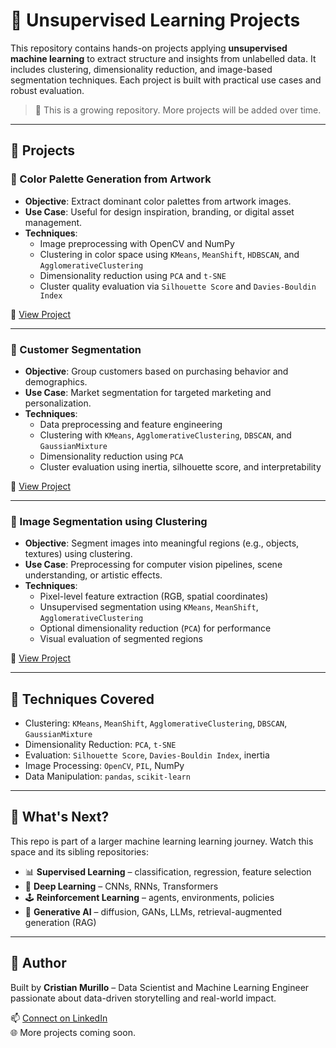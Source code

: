 # 🧠 Unsupervised Learning Projects

This repository contains hands-on projects applying **unsupervised machine learning** to extract structure and insights from unlabelled data. It includes clustering, dimensionality reduction, and image-based segmentation techniques. Each project is built with practical use cases and robust evaluation.

> 🚧 This is a growing repository. More projects will be added over time.  

---

## 📁 Projects

### 🎨 Color Palette Generation from Artwork

- **Objective**: Extract dominant color palettes from artwork images.
- **Use Case**: Useful for design inspiration, branding, or digital asset management.
- **Techniques**:
  - Image preprocessing with OpenCV and NumPy
  - Clustering in color space using `KMeans`, `MeanShift`, `HDBSCAN`, and `AgglomerativeClustering`
  - Dimensionality reduction using `PCA` and `t-SNE`
  - Cluster quality evaluation via `Silhouette Score` and `Davies-Bouldin Index`

🔗 [View Project](./color-palette-from-images/README.md)

---

### 👥 Customer Segmentation

- **Objective**: Group customers based on purchasing behavior and demographics.
- **Use Case**: Market segmentation for targeted marketing and personalization.
- **Techniques**:
  - Data preprocessing and feature engineering
  - Clustering with `KMeans`, `AgglomerativeClustering`, `DBSCAN`, and `GaussianMixture`
  - Dimensionality reduction using `PCA`
  - Cluster evaluation using inertia, silhouette score, and interpretability

🔗 [View Project](./customer-segmentation/README.md)

---

### 🧩 Image Segmentation using Clustering

- **Objective**: Segment images into meaningful regions (e.g., objects, textures) using clustering.
- **Use Case**: Preprocessing for computer vision pipelines, scene understanding, or artistic effects.
- **Techniques**:
  - Pixel-level feature extraction (RGB, spatial coordinates)
  - Unsupervised segmentation using `KMeans`, `MeanShift`, `AgglomerativeClustering`
  - Optional dimensionality reduction (`PCA`) for performance
  - Visual evaluation of segmented regions

🔗 [View Project](./image-segmentation/README.md)

---

## 🧰 Techniques Covered

- Clustering: `KMeans`, `MeanShift`, `AgglomerativeClustering`, `DBSCAN`, `GaussianMixture`
- Dimensionality Reduction: `PCA`, `t-SNE`
- Evaluation: `Silhouette Score`, `Davies-Bouldin Index`, inertia
- Image Processing: `OpenCV`, `PIL`, NumPy
- Data Manipulation: `pandas`, `scikit-learn`

---

## 🚀 What's Next?

This repo is part of a larger machine learning learning journey. Watch this space and its sibling repositories:

- 📊 **Supervised Learning** – classification, regression, feature selection
- 🧠 **Deep Learning** – CNNs, RNNs, Transformers
- 🕹 **Reinforcement Learning** – agents, environments, policies
- 🧬 **Generative AI** – diffusion, GANs, LLMs, retrieval-augmented generation (RAG)

---

## 👤 Author

Built by **Cristian Murillo** – Data Scientist and Machine Learning Engineer passionate about data-driven storytelling and real-world impact.

📫 [Connect on LinkedIn](https://www.linkedin.com/in/cristianmurillom/)  
🌐 More projects coming soon.
